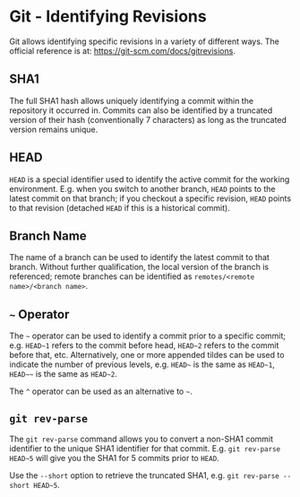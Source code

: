 # Git - Identifying Revisions
Git allows identifying specific revisions in a variety of different ways. The official reference is at: https://git-scm.com/docs/gitrevisions.

## SHA1
The full SHA1 hash allows uniquely identifying a commit within the repository it occurred in. Commits can also be identified by a truncated version of their hash (conventionally 7 characters) as long as the truncated version remains unique.

## HEAD
`HEAD` is a special identifier used to identify the active commit for the working environment. E.g. when you switch to another branch, `HEAD` points to the latest commit on that branch; if you checkout a specific revision, `HEAD` points to that revision (detached `HEAD` if this is a historical commit).

## Branch Name
The name of a branch can be used to identify the latest commit to that branch. Without further qualification, the local version of the branch is referenced; remote branches can be identified as `remotes/<remote name>/<branch name>`.

## `~` Operator
The `~` operator can be used to identify a commit prior to a specific commit; e.g. `HEAD~1` refers to the commit before head, `HEAD~2` refers to the commit before that, etc. Alternatively, one or more appended tildes can be used to indicate the number of previous levels, e.g. `HEAD~` is the same as `HEAD~1`, `HEAD~~` is the same as `HEAD~2`.

The `^` operator can be used as an alternative to `~`.

## `git rev-parse`
The `git rev-parse` command allows you to convert a non-SHA1 commit identifier to the unique SHA1 identifier for that commit. E.g. `git rev-parse HEAD~5` will give you the SHA1 for 5 commits prior to `HEAD`.

Use the `--short` option to retrieve the truncated SHA1, e.g. `git rev-parse --short HEAD~5`.